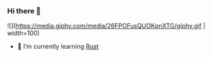 ### Hi there 👋

![](https://media.giphy.com/media/26FPOFusQUOKpnXTG/giphy.gif | width=100)

- 🌱 I’m currently learning [Rust](https://www.rust-lang.org "Rust Programming Language")

<!--
**reyadkhan/reyadkhan** is a ✨ _special_ ✨ repository because its `README.md` (this file) appears on your GitHub profile.

Here are some ideas to get you started:

- 🔭 I’m currently working on ...
- 🌱 I’m currently learning ...
- 👯 I’m looking to collaborate on ...
- 🤔 I’m looking for help with ...
- 💬 Ask me about ...
- 📫 How to reach me: ...
- 😄 Pronouns: ...
- ⚡ Fun fact: ...
-->
